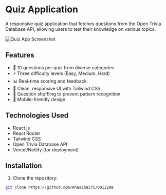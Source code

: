 # Quiz Application

A responsive quiz application that fetches questions from the Open Trivia Database API, allowing users to test their knowledge on various topics.

![Quiz App Screenshot](https://i.imgur.com/JQ9q3kD.png)

## Features

- 🎯 10 questions per quiz from diverse categories
- ⚡ Three difficulty levels (Easy, Medium, Hard)
- 📊 Real-time scoring and feedback
- 🎨 Clean, responsive UI with Tailwind CSS
- 🔄 Question shuffling to prevent pattern recognition
- 📱 Mobile-friendly design

## Technologies Used

- React.js
- React Router
- Tailwind CSS
- Open Trivia Database API
- Vercel/Netlify (for deployment)

## Installation

1. Clone the repository:
```bash
git clone https://github.com/AnasZbairi/QUIZZme
